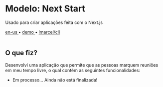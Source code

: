 <div valing="top">
  <h1>Modelo: <span>Next Start</span></h1>
  <p>Usado para criar aplicações feita com o Next.js</p>
  <nav>
    <div id="repository-buttons"/>
    <a class="navigation-link disabled" href="https://github.com/L-Marcel/next-start/blob/main/README.en-US.md" target="__blank__">
      en-us
    </a>
    <span class="disabled">•</span>
    <a class="navigation-link" href="https://l-marcel-next-start.vercel.app/" target="__blank__">
      demo
    </a>
    <span>•</span>
    <a class="navigation-link" href="https://www.npmjs.com/package/@lmarcel/cli" target="__blank__">
      lmarcel/cli
    </a>
  </nav>
</div>

<br/>

<div id="grid">
  <div id="grid-item">
    <h2>O que <span>fiz</span>?</h2>
    <p>Desenvolvi uma aplicação que permite que as pessoas <span>marquem reuniões</span> em meu tempo livre, o qual contém as seguintes funcionalidades:</p>
    <ul>
      <li id="checked"><p>Em processo... Ainda não está finalizada!</p></li>
    </ul>
  </div>
</div>
